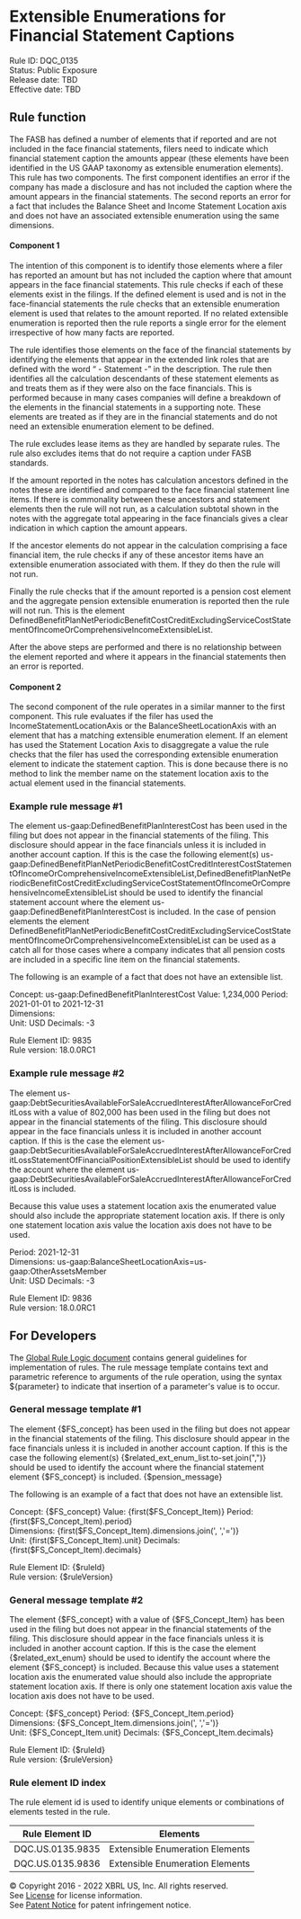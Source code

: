 # Extensible Enumerations for Financial Statement Captions  
Rule ID: DQC_0135  
Status: Public Exposure  
Release date: TBD  
Effective date: TBD  
  
## Rule function
The FASB has defined a number of elements that if reported and are not included in the face financial statements, filers need to indicate which financial statement caption the amounts appear (these elements have been identified in the US GAAP taxonomy as extensible enumeration elements). This rule has two components. The first component identifies an error if the company has made a disclosure and has not included the caption where the amount appears in the financial statements.  The second reports an error for a fact that includes the Balance Sheet and Income Statement Location axis and does not have an associated extensible enumeration using the same dimensions.

#### Component 1
The intention of this component is to identify those elements where a filer has reported an amount but has not included the caption where that amount appears in the face financial statements.  This rule checks if each of these elements exist in the filings. If the defined element is used and is not in the face-financial statements the rule checks that an extensible enumeration element is used that relates to the amount reported.  If no related extensible enumeration is reported then the rule reports a single error for the element irrespective of how many facts are reported.

The rule identifies those elements on the face of the financial statements by identifying the elements that appear in the extended link roles that are defined with the word “ - Statement -”  in the description.  The rule then identifies all the calculation descendants of these statement elements as and treats them as if they were also on the face financials. This is performed because in many cases companies will define a breakdown of the elements in the financial statements in a supporting note. These elements are treated as if they are in the financial statements and do not need an extensible enumeration element to be defined. 

The rule excludes lease items as they are handled by separate rules. The rule also excludes items that do not require a caption under FASB standards. 

If the amount reported in the notes has calculation ancestors defined in the notes these are identified and compared to the face financial statement line items.  If there is commonality between these ancestors and statement elements then the rule will not run, as a calculation subtotal shown in the notes with the aggregate total  appearing in the face financials gives a clear indication in which caption the amount appears.

If the ancestor elements do not appear in the calculation comprising a face financial item, the rule checks if any of these ancestor items have an extensible enumeration associated with them.  If they do then the rule will not run.

Finally the rule checks that if the amount reported is a pension cost element  and the aggregate pension extensible enumeration is reported then the rule will not run. This is the element DefinedBenefitPlanNetPeriodicBenefitCostCreditExcludingServiceCostStatementOfIncomeOrComprehensiveIncomeExtensibleList. 

After the above steps are performed and there is no relationship between the element reported and where it appears in the financial statements then an error is reported.

#### Component 2
The second component of the rule operates in a similar manner to the first component.  This rule evaluates if the filer has used the IncomeStatementLocationAxis or the BalanceSheetLocationAxis with an element that has a matching extensible enumeration element. If an element has used the Statement Location Axis to disaggregate a value the rule checks that the filer has used the corresponding extensible enumeration element to indicate the statement caption. This is done because there is no method to link the member name on the statement location axis to the actual element used in the financial statements.

### Example rule message \#1
The element us-gaap:DefinedBenefitPlanInterestCost has been used in the filing but does not appear in the financial statements of the filing. This disclosure should appear in the face financials unless it is included in another account caption. If this is the case the following element(s) us-gaap:DefinedBenefitPlanNetPeriodicBenefitCostCreditInterestCostStatementOfIncomeOrComprehensiveIncomeExtensibleList,DefinedBenefitPlanNetPeriodicBenefitCostCreditExcludingServiceCostStatementOfIncomeOrComprehensiveIncomeExtensibleList should be used to identify the financial statement account where the element us-gaap:DefinedBenefitPlanInterestCost is included. 
In the case of pension elements the element DefinedBenefitPlanNetPeriodicBenefitCostCreditExcludingServiceCostStatementOfIncomeOrComprehensiveIncomeExtensibleList can be used as a catch all for those cases where a company indicates that all pension costs are included in a specific line item on the financial statements. 

The following is an example of a fact that does not have an extensible list.
 
Concept: us-gaap:DefinedBenefitPlanInterestCost
Value: 1,234,000
Period: 2021-01-01 to 2021-12-31  
Dimensions:   
Unit: USD
Decimals: -3
  
Rule Element ID: 9835  
Rule version: 18.0.0RC1

### Example rule message \#2
The element us-gaap:DebtSecuritiesAvailableForSaleAccruedInterestAfterAllowanceForCreditLoss with a value of 802,000 has been used in the filing but does not appear in the financial statements of the filing. This disclosure should appear in the face financials unless it is included in another account caption. If this is the case the element us-gaap:DebtSecuritiesAvailableForSaleAccruedInterestAfterAllowanceForCreditLossStatementOfFinancialPositionExtensibleList should be used to identify the account where the element us-gaap:DebtSecuritiesAvailableForSaleAccruedInterestAfterAllowanceForCreditLoss is included.  

Because this value uses a statement location axis the enumerated value should also include the appropriate statement location axis. If there is only one statement location axis value the location axis does not have to be used.
 
Period: 2021-12-31  
Dimensions: us-gaap:BalanceSheetLocationAxis=us-gaap:OtherAssetsMember  
Unit: USD
Decimals: -3
  
Rule Element ID: 9836  
Rule version: 18.0.0RC1

## For Developers  
The [Global Rule Logic document](https://github.com/DataQualityCommittee/dqc_us_rules/blob/master/docs/GlobalRuleLogic.md) contains general guidelines for implementation of rules. The rule message template contains text and parametric reference to arguments of the rule operation, using the syntax ${parameter} to indicate that insertion of a parameter's value is to occur.  
  
### General message template \#1
The element {$FS_concept} has been used in the filing but does not appear in the financial statements of the filing. This disclosure should appear in the face financials unless it is included in another account caption. If this is the case the following element(s) {$related_ext_enum_list.to-set.join(",")} should be used to identify the account where the financial statement element {$FS_concept} is included. 
{$pension_message}

The following is an example of a fact that does not have an extensible list.
 
Concept: {$FS_concept}
Value: {first($FS_Concept_Item)}
Period: {first($FS_Concept_Item).period}  
Dimensions: {first($FS_Concept_Item).dimensions.join(', ','=')}  
Unit: {first($FS_Concept_Item).unit}
Decimals: {first($FS_Concept_Item).decimals}
  
Rule Element ID: {$ruleId}  
Rule version: {$ruleVersion}

### General message template \#2

The element {$FS_concept} with a value of {$FS_Concept_Item} has been used in the filing but does not appear in the financial statements of the filing. This disclosure should appear in the face financials unless it is included in another account caption. If this is the case the element {$related_ext_enum} should be used to identify the account where the element {$FS_concept} is included.  Because this value uses a statement location axis the enumerated value should also include the appropriate statement location axis. If there is only one statement location axis value the location axis does not have to be used.

Concept: {$FS_concept}
Period: {$FS_Concept_Item.period}  
Dimensions: {$FS_Concept_Item.dimensions.join(', ','=')}  
Unit: {$FS_Concept_Item.unit}
Decimals: {$FS_Concept_Item.decimals}
  
Rule Element ID: {$ruleId}  
Rule version: {$ruleVersion}

### Rule element ID index  
The rule element id is used to identify unique elements or combinations of elements tested in the rule.

|Rule Element ID|Elements|
|--- |--- |
|DQC.US.0135.9835|Extensible Enumeration Elements|
DQC.US.0135.9836|Extensible Enumeration Elements|

© Copyright 2016 - 2022 XBRL US, Inc. All rights reserved.   
See [License](https://xbrl.us/dqc-license) for license information.  
See [Patent Notice](https://xbrl.us/dqc-patent) for patent infringement notice.  
